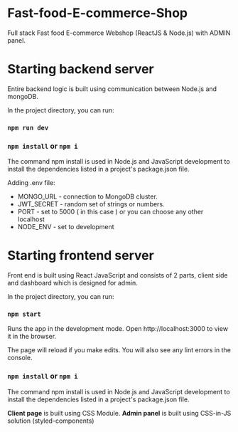 # Fast-food-E-commerce-Shop
Full stack Fast food E-commerce Webshop (ReactJS &amp; Node.js) with ADMIN panel.

# Starting backend server
Entire backend logic is built using communication between Node.js and mongoDB.

In the project directory, you can run:

### `npm run dev`

### `npm install` or `npm i`

The command npm install is used in Node.js and JavaScript development to install the dependencies listed in a project's package.json file.

Adding .env file: 

* MONGO_URL - connection to MongoDB cluster.
* JWT_SECRET - random set of strings or numbers.
* PORT - set to 5000 ( in this case ) or you can choose any other localhost
* NODE_ENV - set to development

# Starting frontend server
Front end is built using React JavaScript and consists of 2 parts, client side and dashboard which is designed for admin.

In the project directory, you can run:

### `npm start`
Runs the app in the development mode.
Open http://localhost:3000 to view it in the browser.

The page will reload if you make edits.
You will also see any lint errors in the console.

### `npm install` or `npm i`

The command npm install is used in Node.js and JavaScript development to install the dependencies listed in a project's package.json file.

**Client page** is built using CSS Module.
**Admin panel** is built using CSS-in-JS solution (styled-components)
